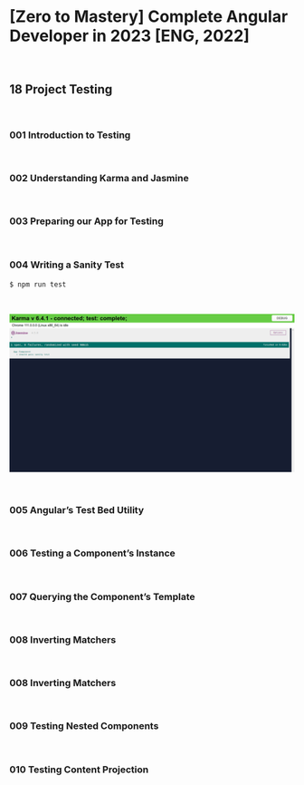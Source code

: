 # [Zero to Mastery] Complete Angular Developer in 2023 [ENG, 2022]

<br/>

## 18 Project Testing

<br/>

### 001 Introduction to Testing

<br/>

### 002 Understanding Karma and Jasmine

<br/>

### 003 Preparing our App for Testing

<br/>

### 004 Writing a Sanity Test

```
$ npm run test
```

<br/>

![Application](/img/pic-m18-p01.png?raw=true)

<br/>

### 005 Angular’s Test Bed Utility

<br/>

### 006 Testing a Component’s Instance

<br/>

### 007 Querying the Component’s Template

<br/>

### 008 Inverting Matchers

<br/>

### 008 Inverting Matchers

<br/>

### 009 Testing Nested Components

<br/>

### 010 Testing Content Projection
